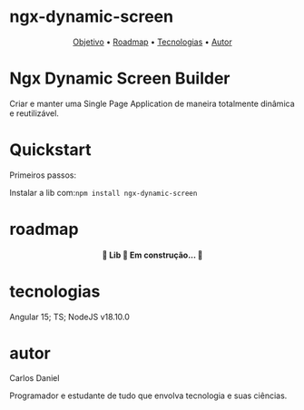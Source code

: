 
# ngx-dynamic-screen

<p align="center">
 <a href="#objetivo">Objetivo</a> •
 <a href="#roadmap">Roadmap</a> • 
 <a href="#tecnologias">Tecnologias</a> • 
 <a href="#autor">Autor</a>
</p>

# Ngx Dynamic Screen Builder
Criar e manter uma Single Page Application de maneira totalmente dinâmica e reutilizável.


# Quickstart
Primeiros passos:

Instalar a lib com:<code>npm install ngx-dynamic-screen</code>

# roadmap

<h4 align="center"> 
	🚧 Lib 🚀 Em construção...  🚧
</h4>

# tecnologias

Angular 15; TS; NodeJS v18.10.0

# autor

Carlos Daniel

Programador e estudante de tudo que envolva tecnologia e suas ciências.

